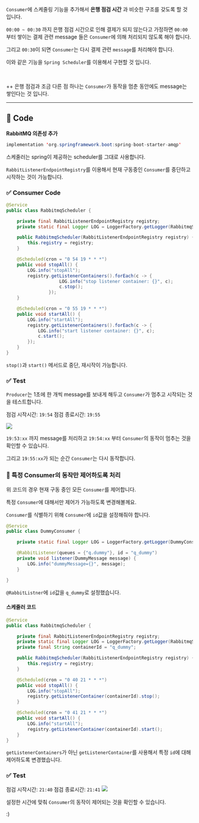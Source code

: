 `Consumer`에 스케줄링 기능을 추가해서 **은행 점검 시간** 과 비슷한 구조를 갖도록 할 것 입니다.

`00:00 ~ 00:30` 까지 은행 점검 시간으로 인해 결제가 되지 않는다고 가정하면 `00:00` 부터 쌓이는 결제 관련 message 들은 `Consumer`에 의해 처리되지 않도록 해야 합니다.

그리고 `00:30`이 되면 `Consumer`는 다시 결제 관련 `message`를 처리해야 합니다.

이와 같은 기능을 `Spring Scheduler`를 이용해서 구현할 것 입니다.

<br>

++
은행 점검과 조금 다른 점 하나는 `Consumer`가 동작을 멈춘 동안에도 message는 쌓인다는 것 입니다.

***

## 📌 Code

**RabbitMQ 의존성 추가**
```java
implementation 'org.springframework.boot:spring-boot-starter-amqp'
```

스케줄러는 spring이 제공하는 scheduler를 그대로 사용합니다.

`RabbitListenerEndpointRegistry`를 이용해서 현재 구동중인 `Consumer`를 중단하고 시작하는 것이 가능합니다.

### ✅ Consumer Code
```java
@Service
public class RabbitmqScheduler {

    private final RabbitListenerEndpointRegistry registry;
    private static final Logger LOG = LoggerFactory.getLogger(RabbitmqScheduler.class);

    public RabbitmqScheduler(RabbitListenerEndpointRegistry registry) {
        this.registry = registry;
    }

    @Scheduled(cron = "0 54 19 * * *")
    public void stopAll() {
        LOG.info("stopAll");
        registry.getListenerContainers().forEach(c -> {
                    LOG.info("stop listener container: {}", c);
                    c.stop();
                });
    }

    @Scheduled(cron = "0 55 19 * * *")
    public void startAll() {
        LOG.info("startAll");
        registry.getListenerContainers().forEach(c -> {
            LOG.info("start listener container: {}", c);
            c.start();
        });
    }
}
```
`stop()`과 `start()` 메서드로 중단, 재시작이 가능합니다.


### ✅ Test

`Producer`는 1초에 한 개씩 message를 보내게 해두고 `Consumer`가 멈추고 시작되는 것을 테스트합니다.

점검 시작시간: `19:54`
점검 종료시간: `19:55`

![](https://images.velog.io/images/dhk22/post/193b1c13-8f55-4ae8-b557-eeb0d4e5cf8c/image.png)

`19:53:xx` 까지 message를 처리하고 `19:54:xx` 부터 `Consumer`의 동작이 멈추는 것을 확인할 수 있습니다.

그리고 `19:55:xx`가 되는 순간 `Consumer`는 다시 동작합니다.

### 📌 특정 Consumer의 동작만 제어하도록 처리
위 코드의 경우 현재 구동 중인 모든 `Consumer`를 제어합니다.

특정 `Consumer`에 대해서만 제어가 가능하도록 변경해볼께요.

`Consumer`를 식별하기 위해 `Consumer`에 `id`값을 설정해줘야 합니다.
```java
@Service
public class DummyConsumer {

    private static final Logger LOG = LoggerFactory.getLogger(DummyConsumer.class);

    @RabbitListener(queues = {"q.dummy"}, id = "q_dummy")
    private void listener(DummyMessage message) {
        LOG.info("dummyMessage={}", message);
    }

}
```
`@RabbitListner`에 `id`값을 `q_dummy`로 설정했습니다.

#### 스케줄러 코드
```java
@Service
public class RabbitmqScheduler {

    private final RabbitListenerEndpointRegistry registry;
    private static final Logger LOG = LoggerFactory.getLogger(RabbitmqScheduler.class);
    private final String containerId = "q_dummy";

    public RabbitmqScheduler(RabbitListenerEndpointRegistry registry) {
        this.registry = registry;
    }

    @Scheduled(cron = "0 40 21 * * *")
    public void stopAll() {
        LOG.info("stopAll");
        registry.getListenerContainer(containerId).stop();
    }

    @Scheduled(cron = "0 41 21 * * *")
    public void startAll() {
        LOG.info("startAll");
        registry.getListenerContainer(containerId).start();
    }
}
```

`getListenerContainers`가 아닌 `getListenerContainer`를 사용해서 특정 `id`에 대해 제어하도록 변경했습니다.

### ✅ Test
점검 시작시간: `21:40`
점검 종료시간: `21:41`
![](https://images.velog.io/images/dhk22/post/fdf9d253-1090-48eb-ab46-362c9d44394f/image.png)

설정한 시간에 맞춰 `Consumer`의 동작이 제어되는 것을 확인할 수 있습니다.

:)